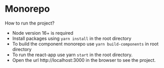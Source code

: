 # Monorepo

How to run the project?

- Node version 16+ is required
- Install packages using `yarn install` in the root directory
- To build the component monorepo use `yarn build-components` in root directory
- To run the react-app use yarn `start` in the root directory.
- Open the url http://localhost:3000 in the browser to see the project.
